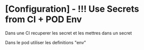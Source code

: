 # \[Configuration] - !!! Use Secrets from CI + POD Env

Dans une CI recuperer les secret et les mettres dans un secret

Dans le pod utiliser les definitions "env"&#x20;
